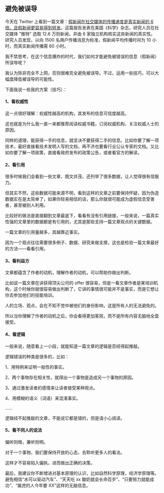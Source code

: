 ## 避免被误导

今天在 Twitter 上看到一篇文章：[假新闻在社交媒体的传播速度是真实新闻的 6 倍，且假新闻更容易得到转发](https://news.mit.edu/2018/study-twitter-false-news-travels-faster-true-stories-0308)。这篇报告发表在美国《科学》杂志。研究人员在社交媒体 “推特” 选取 12.6 万则新闻，并由 6 家独立机构核实这些新闻的真实性。研究人员发现，以向 1500 名用户传播消息为标准，假新闻平均传播时间为 10 小时，而真实新闻传播需 60 小时。

我不禁思考，在这个信息爆炸的时代，我们如何才能避免被错误的信息（假新闻）所误导呢？

我认为除非完全不上网，否则很难完全避免被误导。不过，运用一些技巧，可以大幅度降低被误导的可能性。

下面我说一些我的方案（技巧）：

#### 1️、看权威性

这一点很好理解：权威性越高的机构，其发布的信息可信度越高。

这也就是为什么我一直一来都推荐阅读权威书籍，订阅权威机构、关注权威人士的原因。

同样的道理，能获得一手的信息，就坚决不要获得二手的信息。比如你要了解一项技术，最好直接看技术发明人写的文档，再不济也要看行业公认专家的文档。又比如你要了解一项政策，直接看政府发布的政策公告，或者看官方的解读。

#### 2️、看引用

很多时候我们会看到一些文章，图文并茂，还列举了很多数据，让人觉得很有信服力。

但其实不然，这些数据可能来源不明，看到这样的文章之前要保持怀疑，因为伪造数据实在是太简单了，如果你轻易相信的话，那么你就很可能成为虚假信息受害者，甚至被别人利用。

比较好的做法是直接翻到文章最底下，看看有没有引用链接，一般来说，一篇真实性强的文章里的数据都是有引用的，尤其是那些支持一篇文章观点的关键数据。

一篇文章的引用量越多，其越靠近事实。

因为一个观点往往需要很多例子、数据、研究来做支撑，这也是检验一篇文章最好的方法——看看引用。

#### 3️、看利益方

文章都蕴含了作者的动机，理解作者的动机，可以帮助你做出判断。

比如说一篇文章在讲获得顶尖公司的 offer 很容易，但是一看文章作者是某培训机构，这个时候你就很容易做出判断了，它讲的事情很可能并不是事实，而是它想让你去参加他们的技能培训。

人的立场、观点，会在不知不觉中被他们的身份影响，这是所有人的无法避免的。

所以当你理解了作者的动机之后，你会看得更加客观，而不是所有内容无脑地全盘接受。

#### 4️、看逻辑

一般来说，随意看上一小段，就能知道一篇文章的逻辑是否经得起推敲。

逻辑错误的种类是很多的，比如：

1、用特例来证明一般性的事实。

2、两个事物存在相关性，就得出一个事物是造成另一个事物的原因。

3、通过激发读者的感情来让读者接受某种观点。

4、用模糊的语义（词语）来混淆事实。

……

逻辑经不起推敲的文章，不能说它都是错的，但是请小心阅读。

#### 5️、看不同人的说法

偏听则暗，兼听则明。

对于一个事物，我们要保持开放的心态，去聆听更多人的看法。

这样才不容易陷入偏执，进而做出正确的决策。

最后，我建议你不断增进对基本原理的认识，比如自然科学原理，经济学原理等。避免相信“水可以驱动汽车”、“天天吃 xx 酸奶就会长命百岁”、“只要努力就能成功”、“属虎的人今年要 XX”这样的无脑信息。
